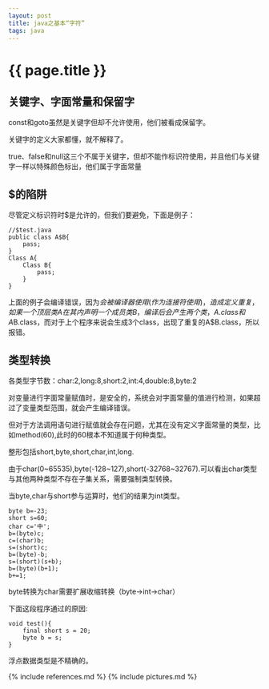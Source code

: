 ```yaml
---
layout: post
title: java之基本“字符”
tags: java
---
```


{{ page.title }}
================

关键字、字面常量和保留字
------------------------

const和goto虽然是关键字但却不允许使用，他们被看成保留字。

关键字的定义大家都懂，就不解释了。

true、false和null这三个不属于关键字，但却不能作标识符使用，并且他们与关键字一样以特殊颜色标出，他们属于字面常量

$的陷阱
-------

尽管定义标识符时$是允许的，但我们要避免，下面是例子：
	
	//$test.java
	public class A$B{
		pass;
	}
	Class A{
		Class B{
			pass;
		}
	}

上面的例子会编译错误，因为$会被编译器使用(作为连接符使用)，造成定义重复，如果一个顶层类A在其内声明一个成员类B，编译后会产生两个类，A.class和A$B.class，而对于上个程序来说会生成3个class，出现了重复的A$B.class，所以报错。

类型转换
--------

各类型字节数：char:2,long:8,short:2,int:4,double:8,byte:2

对变量进行字面常量赋值时，是安全的，系统会对字面常量的值进行检测，如果超过了变量类型范围，就会产生编译错误。

但对于方法调用语句进行赋值就会存在问题，尤其在没有定义字面常量的类型，比如method(60),此时的60根本不知道属于何种类型。

整形包括short,byte,short,char,int,long.

由于char(0~65535),byte(-128~127),short(-32768~32767).可以看出char类型与其他两种类型不存在子集关系，需要强制类型转换。

当byte,char与short参与运算时，他们的结果为int类型。

	byte b=-23;
	short s=60;
	char c='中';
	b=(byte)c;
	c=(char)b;
	s=(short)c;
	b=(byte)-b;
	s=(short)(s+b);
	b=(byte)(b+1);
	b+=1;

byte转换为char需要扩展收缩转换（byte->int->char）

下面这段程序通过的原因:

	void test(){
		final short s = 20;
		byte b = s;
	}

浮点数据类型是不精确的。


{% include references.md %}
{% include pictures.md %}
